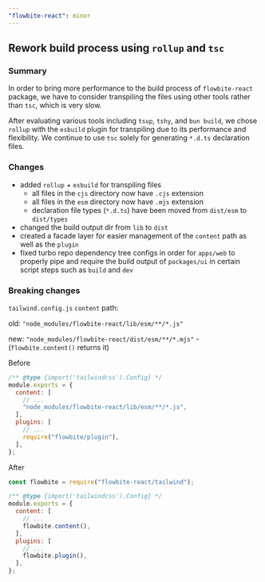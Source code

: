 ```yaml
---
"flowbite-react": minor
---
```


## Rework build process using `rollup` and `tsc`

### Summary

In order to bring more performance to the build process of `flowbite-react` package, we have to consider transpiling the files using other tools rather than `tsc`, which is very slow.

After evaluating various tools including `tsup`, `tshy`, and `bun build`, we chose `rollup` with the `esbuild` plugin for transpiling due to its performance and flexibility. We continue to use `tsc` solely for generating `*.d.ts` declaration files.

### Changes

- added `rollup` + `esbuild` for transpiling files
  - all files in the `cjs` directory now have `.cjs` extension
  - all files in the `esm` directory now have `.mjs` extension
  - declaration file types (`*.d.ts`) have been moved from `dist/esm` to `dist/types`
- changed the build output dir from `lib` to `dist`
- created a facade layer for easier management of the `content` path as well as the `plugin`
- fixed turbo repo dependency tree configs in order for `apps/web` to properly pipe and require the build output of `packages/ui` in certain script steps such as `build` and `dev`

### Breaking changes

`tailwind.config.js` `content` path:

old: `"node_modules/flowbite-react/lib/esm/**/*.js"`

new: `"node_modules/flowbite-react/dist/esm/**/*.mjs"` - (`flowbite.content()` returns it)

Before

```js {5,9}
/** @type {import('tailwindcss').Config} */
module.exports = {
  content: [
    // ...
    "node_modules/flowbite-react/lib/esm/**/*.js",
  ],
  plugins: [
    // ...
    require("flowbite/plugin"),
  ],
};
```

After

```js {1,7,11}
const flowbite = require("flowbite-react/tailwind");

/** @type {import('tailwindcss').Config} */
module.exports = {
  content: [
    // ...
    flowbite.content(),
  ],
  plugins: [
    // ...
    flowbite.plugin(),
  ],
};
```
